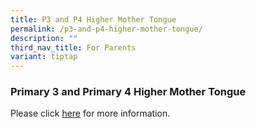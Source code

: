 ```yaml
---
title: P3 and P4 Higher Mother Tongue
permalink: /p3-and-p4-higher-mother-tongue/
description: ""
third_nav_title: For Parents
variant: tiptap
---
```

<h3>Primary 3 and Primary 4 Higher Mother Tongue</h3>
<p>Please click <a href="https://go.gov.sg/p3andp4hmtl" rel="noopener noreferrer nofollow" target="_blank">here</a> for
more information.</p>
<p></p>